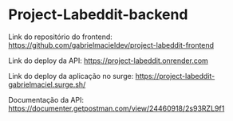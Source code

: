 # Project-Labeddit-backend

Link do repositório do frontend: https://github.com/gabrielmacieldev/project-labeddit-frontend

Link do deploy da API: https://project-labeddit.onrender.com

Link do deploy da aplicação no surge: https://project-labeddit-gabrielmaciel.surge.sh/

Documentação da API: https://documenter.getpostman.com/view/24460918/2s93RZL9f1

